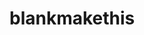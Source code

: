 <!DOCTYPE html>
<html>
  <head>
  </head>
  <body>
    <h1 onclick="alert('첫 사이트 개설')">blankmakethis</h1>
  </body>
</html>
